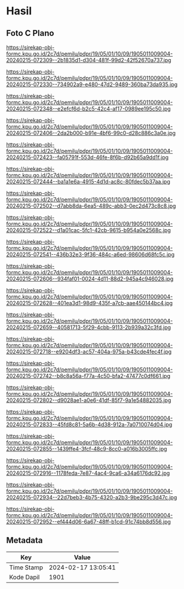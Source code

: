 # Hasil

## Foto C Plano

https://sirekap-obj-formc.kpu.go.id/2c7d/pemilu/pdpr/19/05/01/10/09/1905011009004-20240215-072309--2b1835d1-d304-481f-99d2-42f52670a737.jpg

https://sirekap-obj-formc.kpu.go.id/2c7d/pemilu/pdpr/19/05/01/10/09/1905011009004-20240215-072330--734902a9-e480-47d2-9489-360ba73da935.jpg

https://sirekap-obj-formc.kpu.go.id/2c7d/pemilu/pdpr/19/05/01/10/09/1905011009004-20240215-072348--e2efcf6d-b2c5-42c4-af17-0989ee195c50.jpg

https://sirekap-obj-formc.kpu.go.id/2c7d/pemilu/pdpr/19/05/01/10/09/1905011009004-20240215-072406--2da2b000-b91e-4bf6-99c0-d28c886c3a0e.jpg

https://sirekap-obj-formc.kpu.go.id/2c7d/pemilu/pdpr/19/05/01/10/09/1905011009004-20240215-072423--fa05791f-553d-46fe-8f6b-d92b65a9dd1f.jpg

https://sirekap-obj-formc.kpu.go.id/2c7d/pemilu/pdpr/19/05/01/10/09/1905011009004-20240215-072444--ba1a1e6a-4915-4d1d-ac8c-80fdec5b37aa.jpg

https://sirekap-obj-formc.kpu.go.id/2c7d/pemilu/pdpr/19/05/01/10/09/1905011009004-20240215-072502--d7abb8da-6ea5-489c-abb3-0ec2d473c8c8.jpg

https://sirekap-obj-formc.kpu.go.id/2c7d/pemilu/pdpr/19/05/01/10/09/1905011009004-20240215-072522--d1a01cac-5fc1-42cb-9615-b954a0e2568c.jpg

https://sirekap-obj-formc.kpu.go.id/2c7d/pemilu/pdpr/19/05/01/10/09/1905011009004-20240215-072541--436b32e3-9f36-484c-a6ed-98606d68fc5c.jpg

https://sirekap-obj-formc.kpu.go.id/2c7d/pemilu/pdpr/19/05/01/10/09/1905011009004-20240215-072606--934faf01-0024-4d11-88d2-945a4c946028.jpg

https://sirekap-obj-formc.kpu.go.id/2c7d/pemilu/pdpr/19/05/01/10/09/1905011009004-20240215-072628--401ea3d1-98d9-435f-a7cb-aae450144bc4.jpg

https://sirekap-obj-formc.kpu.go.id/2c7d/pemilu/pdpr/19/05/01/10/09/1905011009004-20240215-072659--40581713-5f29-4cbb-9113-2b939a32c3fd.jpg

https://sirekap-obj-formc.kpu.go.id/2c7d/pemilu/pdpr/19/05/01/10/09/1905011009004-20240215-072718--e9204df3-ac57-404a-975a-b43cde4fec4f.jpg

https://sirekap-obj-formc.kpu.go.id/2c7d/pemilu/pdpr/19/05/01/10/09/1905011009004-20240215-072742--b8c8a56a-f77a-4c50-bfa2-47477c0df661.jpg

https://sirekap-obj-formc.kpu.go.id/2c7d/pemilu/pdpr/19/05/01/10/09/1905011009004-20240215-072802--d9028ae1-a0e6-41df-85f7-9a1e54882035.jpg

https://sirekap-obj-formc.kpu.go.id/2c7d/pemilu/pdpr/19/05/01/10/09/1905011009004-20240215-072833--45fd8c81-5a6b-4d38-912a-7a0710074d04.jpg

https://sirekap-obj-formc.kpu.go.id/2c7d/pemilu/pdpr/19/05/01/10/09/1905011009004-20240215-072855--1439ffe4-3fcf-48c9-8cc0-a016b3005ffc.jpg

https://sirekap-obj-formc.kpu.go.id/2c7d/pemilu/pdpr/19/05/01/10/09/1905011009004-20240215-072916--1178feda-7e87-4ac4-9ca6-a34a6176dc92.jpg

https://sirekap-obj-formc.kpu.go.id/2c7d/pemilu/pdpr/19/05/01/10/09/1905011009004-20240215-072934--22d7beb3-4b75-4320-a2b3-9be295c3d47c.jpg

https://sirekap-obj-formc.kpu.go.id/2c7d/pemilu/pdpr/19/05/01/10/09/1905011009004-20240215-072952--ef444d06-6a67-48ff-b1cd-91c74bb8d556.jpg


## Metadata

| Key        | Value               |
| ---------- | ------------------- |
| Time Stamp | 2024-02-17 13:05:41 |
| Kode Dapil | 1901                |



